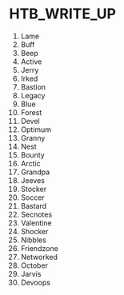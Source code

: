 # HTB_WRITE_UP

1) Lame
2) Buff
3) Beep
4) Active
5) Jerry
6) Irked
7) Bastion
8) Legacy 
9) Blue
10) Forest
11) Devel
12) Optimum
13) Granny
14) Nest
15) Bounty
16) Arctic
17) Grandpa
18) Jeeves
19) Stocker
20) Soccer
21) Bastard
22) Secnotes
23) Valentine
24) Shocker
25) Nibbles
26) Friendzone
27) Networked
28) October
29) Jarvis
30) Devoops

